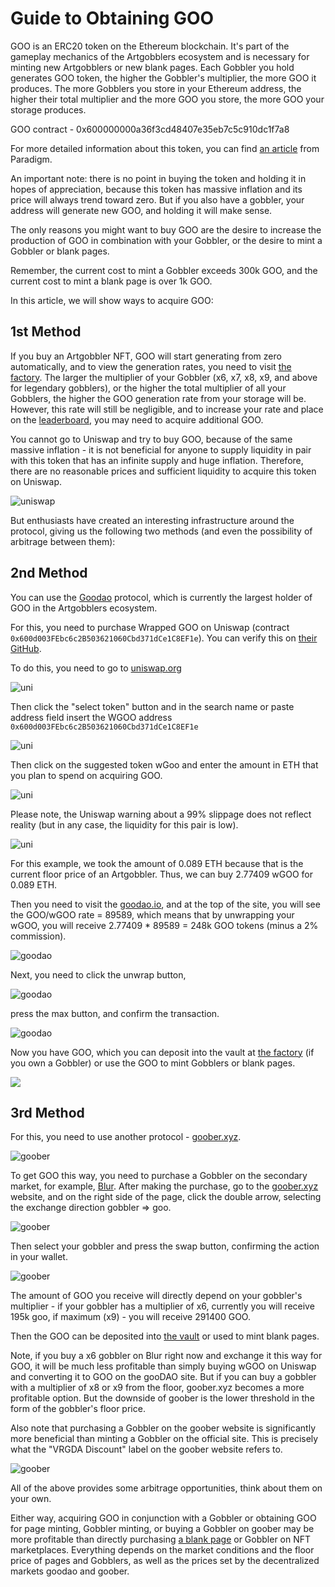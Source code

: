 # Guide to Obtaining GOO

GOO is an ERC20 token on the Ethereum blockchain. It's part of the gameplay mechanics of the Artgobblers ecosystem and is necessary for minting new Artgobblers or new blank pages. Each Gobbler you hold generates GOO token, the higher the Gobbler's multiplier, the more GOO it produces. The more Gobblers you store in your Ethereum address, the higher their total multiplier and the more GOO you store, the more GOO your storage produces.

GOO contract - 0x600000000a36f3cd48407e35eb7c5c910dc1f7a8

For more detailed information about this token, you can find [an article](https://www.paradigm.xyz/2022/09/goo) from Paradigm.

An important note: there is no point in buying the token and holding it in hopes of appreciation, because this token has massive inflation and its price will always trend toward zero. But if you also have a gobbler, your address will generate new GOO, and holding it will make sense.

The only reasons you might want to buy GOO are the desire to increase the production of GOO in combination with your Gobbler, or the desire to mint a Gobbler or blank pages.

Remember, the current cost to mint a Gobbler exceeds 300k GOO, and the current cost to mint a blank page is over 1k GOO.

In this article, we will show ways to acquire GOO:

## 1st Method

If you buy an Artgobbler NFT, GOO will start generating from zero automatically, and to view the generation rates, you need to visit [the factory](https://artgobblers.com/factory). The larger the multiplier of your Gobbler (x6, x7, x8, x9, and above for legendary gobblers), or the higher the total multiplier of all your Gobblers, the higher the GOO generation rate from your storage will be.
However, this rate will still be negligible, and to increase your rate and place on the [leaderboard](https://artgobblers.dyor.fi/), you may need to acquire additional GOO.

You cannot go to Uniswap and try to buy GOO, because of the same massive inflation - it is not beneficial for anyone to supply liquidity in pair with this token that has an infinite supply and huge inflation. Therefore, there are no reasonable prices and sufficient liquidity to acquire this token on Uniswap.

![uniswap](https://gyazo.com/10835ecc641bc3c1224b215f77785427.png)

But enthusiasts have created an interesting infrastructure around the protocol, giving us the following two methods (and even the possibility of arbitrage between them):

## 2nd Method

You can use the [Goodao](https://goodao.io/) protocol, which is currently the largest holder of GOO in the Artgobblers ecosystem.

For this, you need to purchase Wrapped GOO on Uniswap (contract `0x600d003FEbc6c2B503621060Cbd371dCe1C8EF1e`). You can verify this on [their GitHub](https://github.com/DaoGoo/Contracts).

To do this, you need to go to [uniswap.org](https://app.uniswap.org/) 

![uni](https://gyazo.com/5ee00868866a5f4d081d857469658be5.png)

Then click the "select token" button and in the search name or paste address field insert the WGOO address `0x600d003FEbc6c2B503621060Cbd371dCe1C8EF1e`

![uni](https://gyazo.com/c2ed6e4fec4020e31141caf9a329698b.png)

Then click on the suggested token wGoo and enter the amount in ETH that you plan to spend on acquiring GOO.

![uni](https://gyazo.com/fa046454b2ef93724277bb0383264ada.png)

Please note, the Uniswap warning about a 99% slippage does not reflect reality (but in any case, the liquidity for this pair is low).

![uni](https://gyazo.com/2cec899b16933c64dab0c6568759a142.png)

For this example, we took the amount of 0.089 ETH because that is the current floor price of an Artgobbler. Thus, we can buy 2.77409 wGOO for 0.089 ETH.

Then you need to visit the [goodao.io](https://goodao.io/), and at the top of the site, you will see the GOO/wGOO rate = 89589, which means that by unwrapping your wGOO, you will receive 2.77409 * 89589 = 248k GOO tokens (minus a 2% commission).

![goodao](https://gyazo.com/c713bace01473b8fb9dbd845a3f537da.png)

Next, you need to click the unwrap button, 

![goodao](https://gyazo.com/90bd399ff6a16fdb4eb84287db83529b.png)

press the max button, and confirm the transaction. 

![goodao](https://gyazo.com/30709921962a12cef35b3e11c9582946.png)

Now you have GOO, which you can deposit into the vault at [the factory](https://artgobblers.com/factory) (if you own a Gobbler) or use the GOO to mint Gobblers or blank pages.

[]()
![](https://gyazo.com/1c21cbab50c33c9b16a4c4b047ad8f4b.png)

## 3rd Method
For this, you need to use another protocol - [goober.xyz](https://goober.xyz/). 

![goober](https://gyazo.com/60a3e821718a617bcfc86b0d8b230fa1.png)

To get GOO this way, you need to purchase a Gobbler on the secondary market, for example, [Blur](https://blur.io/collection/artgobblers).
After making the purchase, go to the [goober.xyz](https://goober.xyz/) website, and on the right side of the page, click the double arrow, selecting the exchange direction gobbler => goo.

![goober](https://gyazo.com/b92799100004a7892e9b691eee19bf86.png)

Then select your gobbler and press the swap button, confirming the action in your wallet.

![goober](https://gyazo.com/ff622fc22d09408d2c090569b35e455f.png)

The amount of GOO you receive will directly depend on your gobbler's multiplier - if your gobbler has a multiplier of x6, currently you will receive 195k goo, if maximum (x9) - you will receive 291400 GOO.

Then the GOO can be deposited into [the vault](https://artgobblers.com/factory) or used to mint blank pages.

Note, if you buy a x6 gobbler on Blur right now and exchange it this way for GOO, it will be much less profitable than simply buying wGOO on Uniswap and converting it to GOO on the gooDAO site. But if you can buy a gobbler with a multiplier of x8 or x9 from the floor, goober.xyz becomes a more profitable option. But the downside of goober is the lower threshold in the form of the gobbler's floor price.

Also note that purchasing a Gobbler on the goober website is significantly more beneficial than minting a Gobbler on the official site. This is precisely what the "VRGDA Discount" label on the goober website refers to.

![goober](https://gyazo.com/a9b250242dc55e3057504cfe721bca05.png)

All of the above provides some arbitrage opportunities, think about them on your own.

Either way, acquiring GOO in conjunction with a Gobbler or obtaining GOO for page minting, Gobbler minting, or buying a Gobbler on goober may be more profitable than directly purchasing [a blank page](https://blur.io/collection/pages?traits=%7B%22Glamination+Status%22%3A%5B%22Blank%22%5D%7D) or Gobbler on NFT marketplaces. Everything depends on the market conditions and the floor price of pages and Gobblers, as well as the prices set by the decentralized markets goodao and goober.



